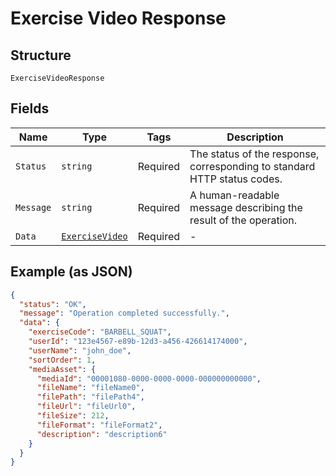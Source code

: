 
# Exercise Video Response

## Structure

`ExerciseVideoResponse`

## Fields

| Name | Type | Tags | Description |
|  --- | --- | --- | --- |
| `Status` | `string` | Required | The status of the response, corresponding to standard HTTP status codes. |
| `Message` | `string` | Required | A human-readable message describing the result of the operation. |
| `Data` | [`ExerciseVideo`](../../doc/models/exercise-video.md) | Required | - |

## Example (as JSON)

```json
{
  "status": "OK",
  "message": "Operation completed successfully.",
  "data": {
    "exerciseCode": "BARBELL_SQUAT",
    "userId": "123e4567-e89b-12d3-a456-426614174000",
    "userName": "john_doe",
    "sortOrder": 1,
    "mediaAsset": {
      "mediaId": "00001080-0000-0000-0000-000000000000",
      "fileName": "fileName0",
      "filePath": "filePath4",
      "fileUrl": "fileUrl0",
      "fileSize": 212,
      "fileFormat": "fileFormat2",
      "description": "description6"
    }
  }
}
```

